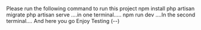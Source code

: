 Please run the following command to run this project
npm install
php artisan migrate
php artisan serve  ....in one terminal.....
npm run dev        ....In the second terminal....
And here you go 
Enjoy Testing (--)
